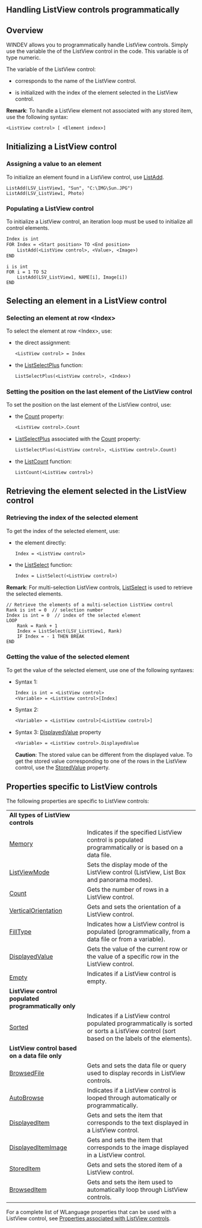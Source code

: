 


## Handling ListView controls programmatically
			



<a name="NOTE1"></a>
<a name="NOTE1_1"></a>


## Overview
<a name="overview_ELTTEXTE000338"></a>
WINDEV allows you to programmatically handle ListView controls. Simply use the variable the of the ListView control in the code. This variable is of type numeric.

The variable of the ListView control:

- corresponds to the name of the ListView control.

- is initialized with the index of the element selected in the ListView control.




**Remark**: To handle a ListView element not associated with any stored item, use the following syntax:


```txt
<ListView control> [ <Element index>]
```


<a name="NOTE2"></a>
<a name="NOTE2_1"></a>


## Initializing a ListView control
<a name="initializing_listview_control_ELTTEXTE000362"></a>


### Assigning a value to an element
<a name="assigning_value_element_ELTPARAGRAPHE000031"></a>

To initialize an element found in a ListView control, use [ListAdd](../WDLang1/3049004.md).

```wl
ListAdd(LSV_ListView1, "Sun", "C:\IMG\Sun.JPG")
ListAdd(LSV_ListView1, Photo)
```

<a name="NOTE2_2"></a>


### Populating a ListView control
<a name="populating_listview_control_ELTPARAGRAPHE000049"></a>To initialize a ListView control, an iteration loop must be used to initialize all control elements.

```txt
Index is int
FOR Index = <Start position> TO <End position>
	ListAdd(<ListView control>, <Value>, <Image>)
END
```



```wl
i is int
FOR i = 1 TO 52
	ListAdd(LSV_ListView1, NAME[i], Image[i])
END
```


<a name="NOTE3"></a>
<a name="NOTE3_1"></a>


## Selecting an element in a ListView control
<a name="selecting_element_listview_control_ELTTEXTE000392"></a>


### Selecting an element at row &lt;Index&gt;
<a name="selecting_element_row_ELTPARAGRAPHE000073"></a>

To select the element at row &lt;Index&gt;, use: 

- the direct assignment: 
	
	```txt
	<ListView control> = Index
	```


- the [ListSelectPlus](../WDLang1/3049012.md) function: 
	
	```txt
	ListSelectPlus(<ListView control>, <Index>)
	```




<a name="NOTE3_2"></a>


### Setting the position on the last element of the ListView control
<a name="setting_the_position_the_last_element_the_listview_control_ELTPARAGRAPHE000097"></a>

To set the position on the last element of the ListView control, use: 

- the [Count](../WDLang1/3025009.md) property: 
	
	```txt
	<ListView control>.Count
	```


- [ListSelectPlus](../WDLang1/3049012.md) associated with the [Count](../WDLang1/3025009.md) property: 
	
	```txt
	ListSelectPlus(<ListView control>, <ListView control>.Count)
	```


- the [ListCount](../WDLang1/3049014.md) function: 
	
	```txt
	ListCount(<ListView control>)
	```





<a name="NOTE4"></a>
<a name="NOTE4_1"></a>


## Retrieving the element selected in the ListView control
<a name="retrieving_the_element_selected_the_listview_control_ELTTEXTE000422"></a>


### Retrieving the index of the selected element
<a name="retrieving_the_index_the_selected_element_ELTPARAGRAPHE000139"></a>

To get the index of the selected element, use: 

- the element directly:
	
	```txt
	Index = <ListView control>
	```


- the [ListSelect](../WDLang1/3049011.md) function: 
	
	```txt
	Index = ListSelect(<ListView control>)
	```




<a name="NOTE4_1a"></a>
**Remark**: For multi-selection ListView controls, [ListSelect](../WDLang1/3049011.md) is used to retrieve the selected elements.

```wl
// Retrieve the elements of a multi-selection ListView control
Rank is int = 0  // selection number
Index is int = 0  // index of the selected element
LOOP
	Rank = Rank + 1
	Index = ListSelect(LSV_ListView1, Rank)
	IF Index = - 1 THEN BREAK
END
```

<a name="NOTE4_2"></a>


### Getting the value of the selected element
<a name="getting_the_value_the_selected_element_ELTPARAGRAPHE000179"></a>

To get the value of the selected element, use one of the following syntaxes: 

- Syntax 1:
	
	```txt
	Index is int = <ListView control>
	<Variable> = <ListView control>[Index]
	```


- Syntax 2:
	
	```txt
	<Variable> = <ListView control>[<ListView control>]
	```


- Syntax 3: [DisplayedValue](../Proprietes/2510129.md) property
	
	```txt
	<Variable> = <ListView control>.DisplayedValue
	```

	**Caution**: The stored value can be different from the displayed value. To get the stored value corresponding to one of the rows in the ListView control, use the [StoredValue](../Proprietes/2510127.md) property.




<a name="NOTE5"></a>
<a name="NOTE5_1"></a>


## Properties specific to ListView controls
<a name="properties_specific_listview_controls_ELTTEXTE000458"></a>
The following properties are specific to ListView controls:


|   |   |
| --- | --- |
| **All types of ListView controls** |
| [Memory](../Proprietes/2510076.md) | Indicates if the specified ListView control is populated programmatically or is based on a data file. |
| [ListViewMode](../Proprietes/2510079.md) | Sets the display mode of the ListView control (ListView, List Box and panorama modes). |
| [Count](../WDLang1/3025009.md) | Gets the number of rows in a ListView control. |
| [VerticalOrientation](../Proprietes/2510092.md) | Gets and sets the orientation of a ListView control. |
| [FillType](../Proprietes/1000017723.md) | Indicates how a ListView control is populated (programmatically, from a data file or from a variable). |
| [DisplayedValue](../Proprietes/2510129.md) | Gets the value of the current row or the value of a specific row in the ListView control. |
| [Empty](../Proprietes/2510126.md) | Indicates if a ListView control is empty. |
| **ListView control populated programmatically only** |
| [Sorted](../Proprietes/2510115.md) | Indicates if a ListView control populated programmatically is sorted or sorts a ListView control (sort based on the labels of the elements). |
| **ListView control based on a data file only** |
| [BrowsedFile](../Proprietes/2510040.md) | Gets and sets the data file or query used to display records in ListView controls. |
| [AutoBrowse](../Proprietes/2510093.md) | Indicates if a ListView control is looped through automatically or programmatically. |
| [DisplayedItem](../Proprietes/2510123.md) | Gets and sets the item that corresponds to the text displayed in a ListView control. |
| [DisplayedItemImage](../Proprietes/2510109.md) | Gets and sets the item that corresponds to the image displayed in a ListView control. |
| [StoredItem](../Proprietes/2510110.md) | Gets and sets the stored item of a ListView control. |
| [BrowsedItem](../Proprietes/2510111.md) | Gets and sets the item used to automatically loop through ListView controls. |


For a complete list of WLanguage properties that can be used with a ListView control, see [Properties associated with ListView controls](../WDChamp/1013219.md). 


